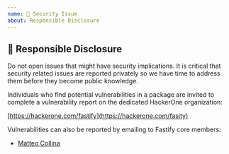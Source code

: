 ```yaml
---
name: 👮 Security Issue
about: Responsible Disclosure
---
```


## 👮 Responsible Disclosure

Do not open issues that might have security implications. It is critical that security related issues
are reported privately so we have time to address them before they become public knowledge.

Individuals who find potential vulnerabilities in a package are invited
to complete a vulnerability report on the dedicated HackerOne organization:

[https://hackerone.com/fastify](https://hackerone.com/fasity)

Vulnerabilities can also be reported by emailing to Fastify core members: 

- [Matteo Collina](mailto:matteo.collina@gmail.com)
